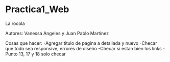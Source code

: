 # Practica1_Web
La rocola

Autores: Vanessa Angeles y Juan Pablo Martínez

Cosas que hacer:
-Agregar titulo de pagina a detallada y nuevo
-Checar que todo sea responsive, errores de diseño
-Checar si estan bien los links
-Punto 13, 17 y 18 solo checar